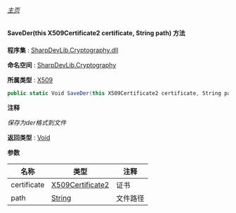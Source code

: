 ###### [主页](./Index.md "主页")

#### SaveDer(this X509Certificate2 certificate, String path) 方法

**程序集** : [SharpDevLib.Cryptography.dll](./SharpDevLib.Cryptography.assembly.md "SharpDevLib.Cryptography.dll")

**命名空间** : [SharpDevLib.Cryptography](./SharpDevLib.Cryptography.namespace.md "SharpDevLib.Cryptography")

**所属类型** : [X509](./SharpDevLib.Cryptography.X509.md "X509")

``` csharp
public static Void SaveDer(this X509Certificate2 certificate, String path)
```

**注释**

*保存为der格式到文件*



**返回类型** : [Void](https://learn.microsoft.com/en-us/dotnet/api/system.void "Void")


**参数**

|名称|类型|注释|
|---|---|---|
|certificate|[X509Certificate2](https://learn.microsoft.com/en-us/dotnet/api/system.security.cryptography.x509certificates.x509certificate2 "X509Certificate2")|证书|
|path|[String](https://learn.microsoft.com/en-us/dotnet/api/system.string "String")|文件路径|


